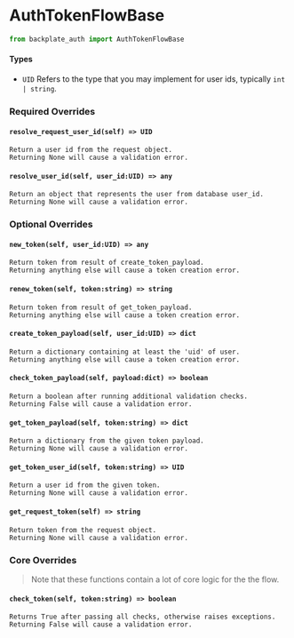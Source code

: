 # AuthTokenFlowBase

```python
from backplate_auth import AuthTokenFlowBase
```

#### Types

- `UID`
  Refers to the type that you may implement for user ids, typically `int | string`.



### Required Overrides

#### `resolve_request_user_id(self) => UID`

```
Return a user id from the request object.
Returning None will cause a validation error.
```

#### `resolve_user_id(self, user_id:UID) => any`

```
Return an object that represents the user from database user_id.
Returning None will cause a validation error.
```



### Optional Overrides

#### `new_token(self, user_id:UID) => any`

```
Return token from result of create_token_payload.
Returning anything else will cause a token creation error.
```

#### `renew_token(self, token:string) => string`

```
Return token from result of get_token_payload.
Returning anything else will cause a token creation error.
```

#### `create_token_payload(self, user_id:UID) => dict`

```
Return a dictionary containing at least the 'uid' of user.
Returning anything else will cause a token creation error.
```

#### `check_token_payload(self, payload:dict) => boolean`

```
Return a boolean after running additional validation checks.
Returning False will cause a validation error.
```

#### `get_token_payload(self, token:string) => dict`

```
Return a dictionary from the given token payload.
Returning None will cause a validation error.
```

#### `get_token_user_id(self, token:string) => UID`

```
Return a user id from the given token.
Returning None will cause a validation error.
```

#### `get_request_token(self) => string`

```
Return token from the request object.
Returning None will cause a validation error.
```



### Core Overrides

> Note that these functions contain a lot of core logic for the the flow.

#### `check_token(self, token:string) => boolean`

```
Returns True after passing all checks, otherwise raises exceptions.
Returning False will cause a validation error.
```

